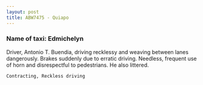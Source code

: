 ```yaml
---
layout: post
title: ABW7475 - Quiapo
---
```


### Name of taxi: Edmichelyn

Driver, Antonio T. Buendia, driving recklessy and weaving between lanes dangerously. Brakes suddenly due to erratic driving. Needless, frequent use of horn and disrespectful to pedestrians. He also littered. 

```Contracting, Reckless driving```
